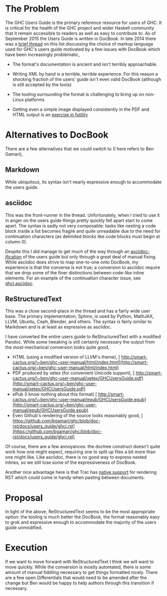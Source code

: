# The Problem


The GHC Users Guide is the primary reference resource for users of GHC. It is critical for the health of the GHC project and wider Haskell community that it remain accessible to readers as well as easy to contribute to.
As of September 2015 the Users Guide is written in DocBook.
In late 2014 there was a [ brief thread](https://mail.haskell.org/pipermail/ghc-devs/2014-October/006599.html) on this list discussing the
choice of markup language used for GHC's users guide motivated by a few issues with DocBook which have been increasingly problematic,

- The format's documentation is ancient and isn't terribly approachable.

- Writing XML by hand is a terrible, terrible experience. For this reason a shocking fraction of the users' guide isn't even valid DocBook (although is still accepted by the tools)

- The tooling surrounding the format is challenging to bring up on non-Linux platforms

- Getting even a simple image displayed consistently in the PDF and HTML output is an [ exercise in futility](https://ghc.haskell.org/trac/ghc/ticket/10416)

# Alternatives to DocBook


There are a few alternatives that we could switch to (I here refers to Ben Gamari),

## Markdown


While ubiquitous, its syntax isn't nearly expressive enough to accommodate the users guide.

## asciidoc


This was the front-runner in the thread. Unfortunately, when I tried to use it in anger on the users guide things pretty quickly fell apart start to come apart. The syntax is sadly not very composable: tasks like nesting a code block inside a list becomes fragile and quite unreadable due to the need for continuation characters (as delimited blocks like code blocks must begin at column 0).
    
Despite this I did manage to get much of the way through an [ asciidoc-ification](https://github.com/bgamari/ghc/blob/asciidoc/docs/users_guide/) of the users guide but only through a great deal of manual fixing. While asciidoc does strive to map one-to-one onto DocBook, my experience is that the converse is not true; a conversion to asciidoc require that we drop some of the finer distinctions between code-like inline elements. For an example of the continuation character issue, see [ ghci.asciidoc](https://github.com/bgamari/ghc/blame/asciidoc/docs/users_guide/ghci.asciidoc#L2162).

## ReStructuredText


This was a close second-place in the thread and has a fairly wide user base. The primary implementation, Sphinx, is used by Python, MathJAX, LLVM, Ubuntu, Ceph, Blender, and others. The syntax is fairly similar to Markdown and is at least as expressive as asciidoc.


I have converted the entire users guide to ReStructuredText with a modified Pandoc. While some tweaking is still certainly necessary the output from the most-mechanical conversion looks quite good,

- HTML (using a modified version of LLVM's theme), [ http://smart-cactus.org/\~ben/ghc-user-manual/html/index.html](http://smart-cactus.org/~ben/ghc-user-manual/html/index.html)
- PDF produced by xetex (for convenient Unicode support), [ http://smart-cactus.org/\~ben/ghc-user-manual/xetex/GHCUsersGuide.pdf](http://smart-cactus.org/~ben/ghc-user-manual/xetex/GHCUsersGuide.pdf)
- ePub (I know nothing about this format) [ http://smart-cactus.org/\~ben/ghc-user-manual/epub/GHCUsersGuide.epub](http://smart-cactus.org/~ben/ghc-user-manual/epub/GHCUsersGuide.epub)
- Even Github's rendering of the source looks reasonably good, [ https://github.com/bgamari/ghc/blob/doc-rst/docs/users_guide/ghci.rst](https://github.com/bgamari/ghc/blob/doc-rst/docs/users_guide/ghci.rst)


Of course, there are a few annoyances: the doctree construct doesn't quite work how one might expect, requiring one to split up files a bit more than one might like. Like asciidoc, there is no good way to express nested inlines, so we still lose some of the expressiveness of DocBook.


Another nice advantage here is that Trac has [ native support](http://trac.edgewall.org/wiki/WikiRestructuredText) for rendering RST which could come in handy when pasting between documents.

# Proposal


In light of the above, ReStructuredText seems to be the most appropriate option:
the tooling is much better the DocBook, the format reasonably easy to grok and
expressive enough to accommodate the majority of the users guide unmodified.

# Execution


If we want to move forward with ReStructuredText I think we will want to
move quickly. While the conversion is mostly automated, there is some
amount of manual fiddling necessary to get things formatted nicely.
There are a few open Differentials that would need to be amended after
the change but Ben would be happy to help authors through this transition if
necessary.
